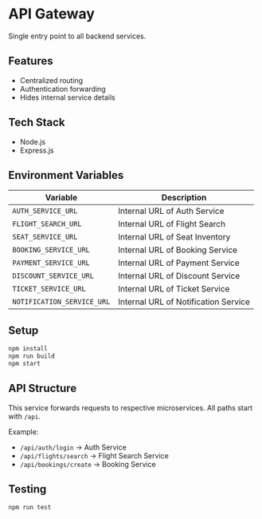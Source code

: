 # API Gateway

Single entry point to all backend services.

## Features

- Centralized routing
- Authentication forwarding
- Hides internal service details

## Tech Stack

- Node.js
- Express.js

## Environment Variables

| Variable                  | Description                         |
|---------------------------|-------------------------------------|
| `AUTH_SERVICE_URL`        | Internal URL of Auth Service        |
| `FLIGHT_SEARCH_URL`       | Internal URL of Flight Search       |
| `SEAT_SERVICE_URL`        | Internal URL of Seat Inventory      |
| `BOOKING_SERVICE_URL`     | Internal URL of Booking Service     |
| `PAYMENT_SERVICE_URL`     | Internal URL of Payment Service     |
| `DISCOUNT_SERVICE_URL`    | Internal URL of Discount Service    |
| `TICKET_SERVICE_URL`      | Internal URL of Ticket Service      |
| `NOTIFICATION_SERVICE_URL`| Internal URL of Notification Service|

## Setup

```bash
npm install
npm run build
npm start
````

## API Structure

This service forwards requests to respective microservices. All paths start with `/api`.

Example:

* `/api/auth/login` → Auth Service
* `/api/flights/search` → Flight Search Service
* `/api/bookings/create` → Booking Service

## Testing

```bash
npm run test